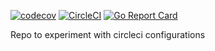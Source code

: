 [![codecov](https://codecov.io/gh/sameersbn/shaout/branch/master/graph/badge.svg)](https://codecov.io/gh/sameersbn/shaout) [![CircleCI](https://circleci.com/gh/sameersbn/shaout/tree/master.svg?style=shield)](https://circleci.com/gh/sameersbn/shaout/tree/master) [![Go Report Card](https://goreportcard.com/badge/github.com/sameersbn/shaout)](https://goreportcard.com/report/github.com/sameersbn/shaout)

Repo to experiment with circleci configurations

